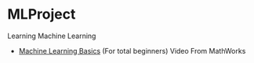 # MLProject
Learning Machine Learning

* [Machine Learning Basics](https://www.youtube.com/watch?v=qa57xOtogp4) (For total beginners) Video From MathWorks
